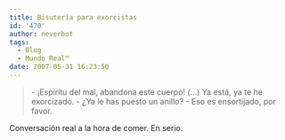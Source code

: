 ```yaml
---
title: Bisutería para exorcistas
id: '470'
author: neverbot
tags:
  - Blog
  - Mundo Real™
date: 2007-05-31 16:23:50
---
```


> \- ¡Espíritu del mal, abandona este cuerpo! 
  (...) 
  Ya está, ya te he exorcizado. 
  \- ¿Ya le has puesto un anillo?
  \- Eso es ensortijado, por favor.

Conversación real a la hora de comer. En serio.